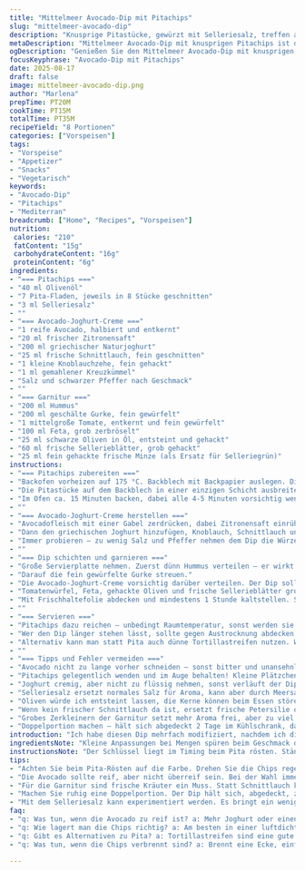 ```yaml
---
title: "Mittelmeer Avocado-Dip mit Pitachips"
slug: "mittelmeer-avocado-dip"
description: "Knusprige Pitastücke, gewürzt mit Selleriesalz, treffen auf einen cremigen Avocado-Joghurt-Dip mit Zitronensaft, Knoblauch und Kreuzkümmel. Obenauf ein Schichtmix aus Hummus, fein gewürfelter Gurke, Tomate, zerbröseltem Feta, schwarzen Oliven und frisch gehacktem Sellerie. Eine Kombination aus Texturen und Aromen, die durch das Rösten der Pita extra knusprig wird. Mit geänderter Menge und kleinen Zutatenänderungen verleiht dieser Dip dem üblichen Snack eine mediterrane Frische und Tiefe. Optimale Zeiten und Techniken für knusprige Chips und frischen Dip werden erklärt, dabei vermieden ein zu starkes Austrocknen der Avocado. Perfekte Vorspeise oder leichter Hauptgang für Vegetarier."
metaDescription: "Mittelmeer Avocado-Dip mit knusprigen Pitachips ist der perfekte Snack für jede Gelegenheit. Frisch und aromatisch - einfach unwiderstehlich."
ogDescription: "Genießen Sie den Mittelmeer Avocado-Dip mit knusprigen Pitachips. Frische Aromen und knusprige Texturen - ein Genuss für alle Sinne."
focusKeyphrase: "Avocado-Dip mit Pitachips"
date: 2025-08-17
draft: false
image: mittelmeer-avocado-dip.png
author: "Marlena"
prepTime: PT20M
cookTime: PT15M
totalTime: PT35M
recipeYield: "8 Portionen"
categories: ["Vorspeisen"]
tags:
- "Vorspeise"
- "Appetizer"
- "Snacks"
- "Vegetarisch"
keywords:
- "Avocado-Dip"
- "Pitachips"
- "Mediterran"
breadcrumb: ["Home", "Recipes", "Vorspeisen"]
nutrition: 
 calories: "210"
 fatContent: "15g"
 carbohydrateContent: "16g"
 proteinContent: "6g"
ingredients:
- "=== Pitachips ==="
- "40 ml Olivenöl"
- "7 Pita-Fladen, jeweils in 8 Stücke geschnitten"
- "3 ml Selleriesalz"
- ""
- "=== Avocado-Joghurt-Creme ==="
- "1 reife Avocado, halbiert und entkernt"
- "20 ml frischer Zitronensaft"
- "200 ml griechischer Naturjoghurt"
- "25 ml frische Schnittlauch, fein geschnitten"
- "1 kleine Knoblauchzehe, fein gehackt"
- "1 ml gemahlener Kreuzkümmel"
- "Salz und schwarzer Pfeffer nach Geschmack"
- ""
- "=== Garnitur ==="
- "200 ml Hummus"
- "200 ml geschälte Gurke, fein gewürfelt"
- "1 mittelgroße Tomate, entkernt und fein gewürfelt"
- "100 ml Feta, grob zerbröselt"
- "25 ml schwarze Oliven in Öl, entsteint und gehackt"
- "60 ml frische Sellerieblätter, grob gehackt"
- "25 ml fein gehackte frische Minze (als Ersatz für Selleriegrün)"
instructions:
- "=== Pitachips zubereiten ==="
- "Backofen vorheizen auf 175 °C. Backblech mit Backpapier auslegen. Die Pita-Stücke in eine große Schüssel geben. Das Olivenöl langsam über die Pita träufeln und mit den Händen gut vermischen, bis alle Stücke leicht geölt sind. Selleriesalz darüber streuen und nochmals durchmischen. Lieber etwas weniger Salz als zu viel, denn die Chips werden beim Backen noch intensiver."
- "Die Pitastücke auf dem Backblech in einer einzigen Schicht ausbreiten. Wer zu dicht legt, riskiert weiche Stellen."
- "Im Ofen ca. 15 Minuten backen, dabei alle 4-5 Minuten vorsichtig wenden. Fertig sind die Chips, wenn sie anfangen, goldbraun zu werden, an den Kanten dunkler, und beim Klopfen knusprig klingen. Nicht zu lange lassen – sonst verbrennen oder werden zu hart."
- ""
- "=== Avocado-Joghurt-Creme herstellen ==="
- "Avocadofleisch mit einer Gabel zerdrücken, dabei Zitronensaft einrühren, um das Braunwerden zu vermeiden. Zitronensäure wirkt als natürlicher Schutz."
- "Dann den griechischen Joghurt hinzufügen, Knoblauch, Schnittlauch und Gewürze unterheben. Nochmals abschmecken. Kreuzkümmel verleiht Tiefe; hier eher sparsam dosieren, sonst wird es bitter."
- "Immer probieren – zu wenig Salz und Pfeffer nehmen dem Dip die Würze. Falls Avocado zu reif ist, mehr Joghurt, zu fest, etwas Wasser oder Zitronensaft dazugeben."
- ""
- "=== Dip schichten und garnieren ==="
- "Große Servierplatte nehmen. Zuerst dünn Hummus verteilen – er wirkt als aromatische Grundlage und verhindert, dass die Gurke den Joghurt verwässert."
- "Darauf die fein gewürfelte Gurke streuen."
- "Die Avocado-Joghurt-Creme vorsichtig darüber verteilen. Der Dip soll Schichten haben, keine Vermischung."
- "Tomatenwürfel, Feta, gehackte Oliven und frische Sellerieblätter großzügig darüber verteilen. Die Minze habe ich für Frische hinzugefügt. Passt gut, ersetzt das übliche Selleriegrün, gibt einen feinen Kick."
- "Mit Frischhaltefolie abdecken und mindestens 1 Stunde kaltstellen. So verhält sich die Cremigkeit besser beim Servieren."
- ""
- "=== Servieren ==="
- "Pitachips dazu reichen – unbedingt Raumtemperatur, sonst werden sie schnell weicher oder zu krümelig."
- "Wer den Dip länger stehen lässt, sollte gegen Austrocknung abdecken und kurz vor dem Servieren mit einem Löffel durchmischen."
- "Alternativ kann man statt Pita auch dünne Tortillastreifen nutzen. Wichtig: im Öl wenden, sonst zu trocken."
- ""
- "=== Tipps und Fehler vermeiden ==="
- "Avocado nicht zu lange vorher schneiden – sonst bitter und unansehnlich."
- "Pitachips gelegentlich wenden und im Auge behalten! Kleine Plätzchen können schnell dunkel werden."
- "Joghurt cremig, aber nicht zu flüssig nehmen, sonst verläuft der Dip."
- "Selleriesalz ersetzt normales Salz für Aroma, kann aber durch Meersalz oder geräuchertes Salz ersetzt werden – gibt eine andere Note."
- "Oliven würde ich entsteint lassen, die Kerne können beim Essen störend sein."
- "Wenn kein frischer Schnittlauch da ist, ersetzt frische Petersilie oder Thaibasilikum den Geschmack."
- "Grobes Zerkleinern der Garnitur setzt mehr Aroma frei, aber zu viel zerkleinern die Optik."
- "Doppelportion machen – hält sich abgedeckt 2 Tage im Kühlschrank, dann aber vorher gut umrühren."
introduction: "Ich habe diesen Dip mehrfach modifiziert, nachdem ich die Erfahrung mit zu weich gewordenem Pita und ausgeblichenem Avocado-Geschmack gemacht habe. Wichtig: der Hummusboden stabilisiert den Dip, verhindert, dass die saftigen Zutaten zu wässrig werden. Weniger häufige Backzeit plus häufiges Wenden machen die Chips optimal knusprig und gleichmäßig gebräunt. Die Kombination aus Selleriesalz, Schnittlauch und Minze sorgt für einen mediterranen Twist, der oft unterschätzt wird. Nicht zu viel Zitronensaft – zu viel Säure bringt den Dip aus dem Gleichgewicht. Am Ende steht ein Snack, der crunchig, cremig, frisch und würzig zugleich ist, ohne langweilige Einheitsnote. Sobald man die Zutaten gesichtet hat, geht‘s schnell; die Wartezeit im Kühlschrank verfeinert noch den Geschmack."
ingredientsNote: "Kleine Anpassungen bei Mengen spüren beim Geschmack direkt. Olivenöl darf nicht zu dominant sein, sonst werden die Pitas feucht. Selleriesalz bringt gutes Aroma, kann aber durch Meersalz oder ein kleines bisschen geräuchertes Paprikapulver ausgetauscht werden. Frische Kräuter – Schnittlauch und Minze – müssen gut gewaschen sein, sonst schmeckt der Dip bitter bzw. muffig. Avocado sollte reif, aber nicht überreif sein – Fingerprobe hilft: leicht nachgeben ist richtig."
instructionsNote: "Der Schlüssel liegt im Timing beim Pita rösten. Ständig mal in den Ofen schauen, wie sich die Farbe entwickelt. Nicht einfach auf Zeit achten oder einschlafen lassen. Die Avocado-Joghurt-Mischung richtig würzen, da Joghurt allein oft fad schmeckt. Zitronensaft zum Verzögern des Braunwerdens und für Säure richtig einarbeiten. Auch beim Schichten auf der Platte auf Textur achten - nicht alles vermischen. Die Garnitur sollte frisch und klar sichtbar bleiben. Kühlung setzt Aromen frei, aber keine zu lange Lagerung, sonst verliert der Dip Frische und bekommt eine eigenartige Konsistenz."
tips:
- "Achten Sie beim Pita-Rösten auf die Farbe. Drehen Sie die Chips regelmäßig im Ofen, sonst werden sie ungleichmäßig. 15 Minuten sind schnell vorbei. Wenn sie goldbraun sind, sollten Sie sie sofort herausnehmen um ein Verbrennen zu vermeiden. Zu lange im Ofen werden sie knusprig, aber können auch zu hart werden. Mischen Sie das Olivenöl gut, um zu verhindern, dass einige Stücke zu viel abbekommen – Pitas sollten leicht ölig sein."
- "Die Avocado sollte reif, aber nicht überreif sein. Bei der Wahl immer eine sanfte Druckprobe machen. Wenn sie leicht nachgibt, ist sie gut. Beim Mischen ist es wichtig, Zitronensaft sofort einzuarbeiten. Das verhindert die Braunverfärbung. Die Textur soll cremig, aber nicht flüssig sein. Probieren Sie, zu wenig Salz kann den gesamten Geschmack ruinieren. Wenn der Dip zu fest ist, etwas Wasser oder mehr Joghurt beifügen."
- "Für die Garnitur sind frische Kräuter ein Muss. Statt Schnittlauch könnten Sie auch Petersilie verwenden, falls nicht verfügbar. Minze bringt frische Aromen. Die Tomatenwürfel und die Gurke sollten möglichst schnell geschnitten werden, um wässrige Strukturen zu vermeiden. Vermeiden Sie zu lange Lagerung in der Kühlung. Eine Stunde ist optimal, um die Aromen einzubinden. Wenn der Dip länger steht, sollte er gut abgedeckt sein um Austrocknung zu verhindern."
- "Machen Sie ruhig eine Doppelportion. Der Dip hält sich, abgedeckt, zwei bis drei Tage im Kühlschrank. Vor dem nächsten Servieren unbedingt gut umrühren. Oft verliert der Dip an Luftigkeit und Konsistenz. Die Pitachips jedoch sind am besten frisch. Wenn Reste da sind, auf keinen Fall im Kühlschrank lagern. Es gibt Alternativen wie Tortillastreifen. Diese müssen jedoch auch vor dem Backen im Öl gewendet werden, um knusprig zu bleiben."
- "Mit dem Selleriesalz kann experimentiert werden. Es bringt ein wenig mehr Aroma als normales Salz. Aber, geräuchertes Paprika kann auch eine interessante Wendung geben. Sehen Sie, was Ihnen besser gefällt. Wenn die Chips frisch aus dem Ofen kommen, sofort servieren. Stellt man sie hin, verlieren sie rasch ihre Knusprigkeit. Halten Sie stets einen Blick auf den Ofen, wenn sie im Backprozess sind. Die richtige Zeit ist entscheidend für den perfekten Crunch."
faq:
- "q: Was tun, wenn die Avocado zu reif ist? a: Mehr Joghurt oder einen Spritzer Zitronensaft einfügen. Dies bietet Spielraum. Überreife Avocado macht den Dip bitter. Wenn die Konsistenz zu flüssig bleibt, vorsichtig mit Mehl oder mehr Joghurt arbeiten."
- "q: Wie lagert man die Chips richtig? a: Am besten in einer luftdichten Box. Chips außerhalb des Kühlschranks halten länger. Wenn sie zu weich werden, können Sie versuchen, sie wieder kurz im Ofen aufzuwärmen. Nicht zu lange, sonst verbrennen sie."
- "q: Gibt es Alternativen zu Pita? a: Tortillastreifen sind eine gute Option. Man kann diese auch selbst machen. Aber auch dünne Weizentortillas funktionieren gut. Wichtig ist, dass Sie sie gut im Öl wenden, sonst trocknen sie aus."
- "q: Was tun, wenn die Chips verbrennt sind? a: Brennt eine Ecke, einfach entfernen. Manchmal hilft es, die Hitze leicht runterzustellen. Halten Sie die Chips im Auge. Ein kleiner Unterschied kann sie schnell verbrennen. Mit der Zeit lernt man, auf den richtigen Zeitpunkt zu achten."

---
```


